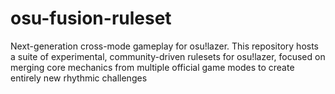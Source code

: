 # osu-fusion-ruleset
Next-generation cross-mode gameplay for osu!lazer. This repository hosts a suite of experimental, community-driven rulesets for osu!lazer, focused on merging core mechanics from multiple official game modes to create entirely new rhythmic challenges
